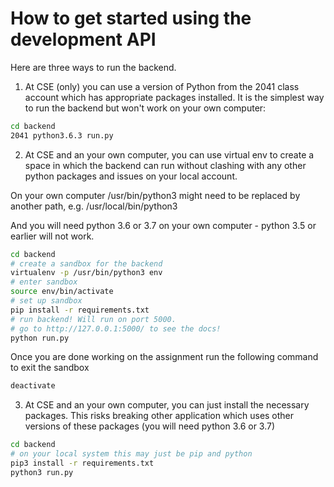 # How to get started using the development API

Here are three ways to run the backend.

1. At CSE (only) you can use a version of Python from the 2041 class account which has appropriate packages installed.
It is the simplest way to run the backend but won't work on your own computer:

```bash
cd backend
2041 python3.6.3 run.py
```

2. At CSE and an your own computer, you can use virtual env to create a space in which the backend can run without
clashing with any other python packages and issues on your local account. 

On your own computer /usr/bin/python3 might need to be replaced by another path, e.g. /usr/local/bin/python3

And you will need python 3.6 or 3.7 on your own computer - python 3.5 or earlier will not work.

```bash
cd backend
# create a sandbox for the backend
virtualenv -p /usr/bin/python3 env
# enter sandbox
source env/bin/activate
# set up sandbox
pip install -r requirements.txt
# run backend! Will run on port 5000.
# go to http://127.0.0.1:5000/ to see the docs!
python run.py
```

Once you are done working on the assignment run the following
command to exit the sandbox

```bash
deactivate
```

3. At CSE and an your own computer, you can just install the necessary packages.  This risks breaking other application which uses other versions of these packages (you will need  python 3.6 or 3.7)

```bash
cd backend
# on your local system this may just be pip and python
pip3 install -r requirements.txt
python3 run.py
```
